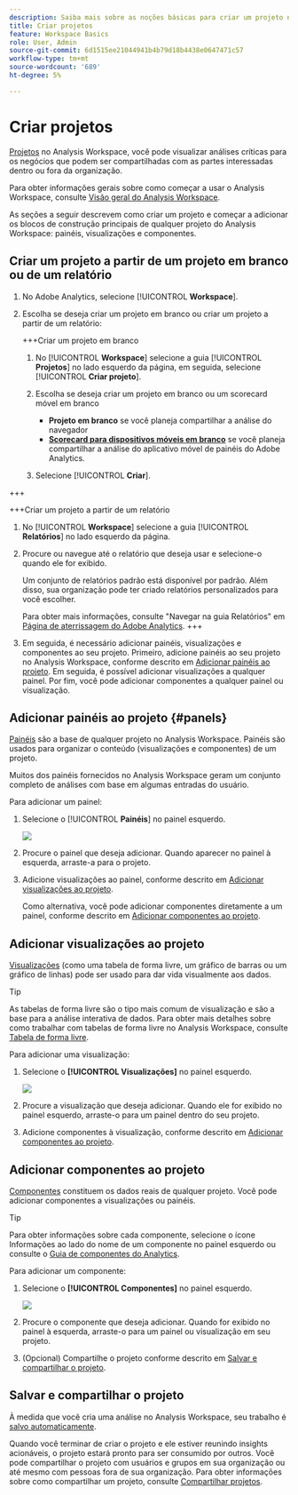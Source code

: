 ```yaml
---
description: Saiba mais sobre as noções básicas para criar um projeto no Analysis Workspace
title: Criar projetos
feature: Workspace Basics
role: User, Admin
source-git-commit: 6d1515ee21044941b4b79d18b4438e0647471c57
workflow-type: tm+mt
source-wordcount: '689'
ht-degree: 5%

---
```


# Criar projetos

[Projetos](/help/analyze/analysis-workspace/build-workspace-project/freeform-overview.md) no Analysis Workspace, você pode visualizar análises críticas para os negócios que podem ser compartilhadas com as partes interessadas dentro ou fora da organização.

Para obter informações gerais sobre como começar a usar o Analysis Workspace, consulte [Visão geral do Analysis Workspace](/help/analyze/analysis-workspace/home.md).

As seções a seguir descrevem como criar um projeto e começar a adicionar os blocos de construção principais de qualquer projeto do Analysis Workspace: painéis, visualizações e componentes.

## Criar um projeto a partir de um projeto em branco ou de um relatório

1. No Adobe Analytics, selecione [!UICONTROL **Workspace**].

1. Escolha se deseja criar um projeto em branco ou criar um projeto a partir de um relatório:

   +++Criar um projeto em branco

   1. No [!UICONTROL **Workspace**] selecione a guia [!UICONTROL **Projetos**] no lado esquerdo da página, em seguida, selecione [!UICONTROL **Criar projeto**].

   1. Escolha se deseja criar um projeto em branco ou um scorecard móvel em branco

      * **Projeto em branco** se você planeja compartilhar a análise do navegador
      * [**Scorecard para dispositivos móveis em branco**](/help/analyze/mobile-app/curator.md) se você planeja compartilhar a análise do aplicativo móvel de painéis do Adobe Analytics.
   1. Selecione [!UICONTROL **Criar**].

+++

   +++Criar um projeto a partir de um relatório

   1. No [!UICONTROL **Workspace**] selecione a guia [!UICONTROL **Relatórios**] no lado esquerdo da página.

   1. Procure ou navegue até o relatório que deseja usar e selecione-o quando ele for exibido.

      Um conjunto de relatórios padrão está disponível por padrão. Além disso, sua organização pode ter criado relatórios personalizados para você escolher.

      Para obter mais informações, consulte &quot;Navegar na guia Relatórios&quot; em [Página de aterrissagem do Adobe Analytics](/help/analyze/landing.md).
+++

1. Em seguida, é necessário adicionar painéis, visualizações e componentes ao seu projeto. Primeiro, adicione painéis ao seu projeto no Analysis Workspace, conforme descrito em [Adicionar painéis ao projeto](#add-panels-to-the-project). Em seguida, é possível adicionar visualizações a qualquer painel. Por fim, você pode adicionar componentes a qualquer painel ou visualização.

## Adicionar painéis ao projeto {#panels}

[Painéis](https://experienceleague.adobe.com/docs/analytics/analyze/analysis-workspace/panels/panels.html?lang=pt-BR) são a base de qualquer projeto no Analysis Workspace. Painéis são usados para organizar o conteúdo (visualizações e componentes) de um projeto.

Muitos dos painéis fornecidos no Analysis Workspace geram um conjunto completo de análises com base em algumas entradas do usuário.

Para adicionar um painel:

1. Selecione o [!UICONTROL **Painéis**] no painel esquerdo.

   ![](assets/build-panels.png)

1. Procure o painel que deseja adicionar. Quando aparecer no painel à esquerda, arraste-a para o projeto.

1. Adicione visualizações ao painel, conforme descrito em [Adicionar visualizações ao projeto](#add-visualizations-to-the-project).

   Como alternativa, você pode adicionar componentes diretamente a um painel, conforme descrito em [Adicionar componentes ao projeto](#add-components-to-the-project).

## Adicionar visualizações ao projeto

[Visualizações](https://experienceleague.adobe.com/docs/analytics/analyze/analysis-workspace/visualizations/freeform-analysis-visualizations.html?lang=pt-BR) (como uma tabela de forma livre, um gráfico de barras ou um gráfico de linhas) pode ser usado para dar vida visualmente aos dados.

>[!TIP]
>
>As tabelas de forma livre são o tipo mais comum de visualização e são a base para a análise interativa de dados. Para obter mais detalhes sobre como trabalhar com tabelas de forma livre no Analysis Workspace, consulte [Tabela de forma livre](/help/analyze/analysis-workspace/visualizations/freeform-table/freeform-table.md).

Para adicionar uma visualização:

1. Selecione o **[!UICONTROL Visualizações]** no painel esquerdo.

   ![](assets/build-visualizations.png)

1. Procure a visualização que deseja adicionar. Quando ele for exibido no painel esquerdo, arraste-o para um painel dentro do seu projeto.

1. Adicione componentes à visualização, conforme descrito em [Adicionar componentes ao projeto](#add-components-to-the-project).

## Adicionar componentes ao projeto

[Componentes](/help/analyze/analysis-workspace/components/analysis-workspace-components.md) constituem os dados reais de qualquer projeto. Você pode adicionar componentes a visualizações ou painéis.

>[!TIP]
>
>Para obter informações sobre cada componente, selecione o ícone Informações ao lado do nome de um componente no painel esquerdo ou consulte o [Guia de componentes do Analytics](/help/components/home.md).

Para adicionar um componente:

1. Selecione o **[!UICONTROL Componentes]** no painel esquerdo.

   ![](assets/build-components.png)

1. Procure o componente que deseja adicionar. Quando for exibido no painel à esquerda, arraste-o para um painel ou visualização em seu projeto.

1. (Opcional) Compartilhe o projeto conforme descrito em [Salvar e compartilhar o projeto](#save-and-share-the-project).

## Salvar e compartilhar o projeto

À medida que você cria uma análise no Analysis Workspace, seu trabalho é [salvo automaticamente](/help/analyze/analysis-workspace/build-workspace-project/save-projects.md).

Quando você terminar de criar o projeto e ele estiver reunindo insights acionáveis, o projeto estará pronto para ser consumido por outros. Você pode compartilhar o projeto com usuários e grupos em sua organização ou até mesmo com pessoas fora de sua organização. Para obter informações sobre como compartilhar um projeto, consulte [Compartilhar projetos](/help/analyze/analysis-workspace/curate-share/share-projects.md).

